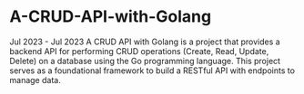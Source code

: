 # A-CRUD-API-with-Golang
Jul 2023 - Jul 2023 A CRUD API with Golang is a project that provides a backend API for performing CRUD operations (Create, Read, Update, Delete) on a database using the Go programming language. This project serves as a foundational framework to build a RESTful API with endpoints to manage data.
